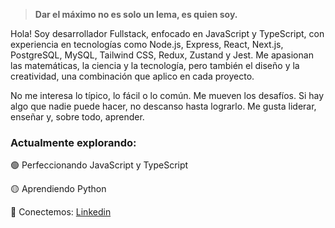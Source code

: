 > **Dar el máximo no es solo un lema, es quien soy.**

Hola! Soy desarrollador Fullstack, enfocado en JavaScript y TypeScript, con experiencia en tecnologías como Node.js, Express, React, Next.js, PostgreSQL, MySQL, Tailwind CSS, Redux, Zustand y Jest. Me apasionan las matemáticas, la ciencia y la tecnología, pero también el diseño y la creatividad, una combinación que aplico en cada proyecto.

No me interesa lo típico, lo fácil o lo común. Me mueven los desafíos. Si hay algo que nadie puede hacer, no descanso hasta lograrlo. Me gusta liderar, enseñar y, sobre todo, aprender.

### Actualmente explorando:
 🟢 Perfeccionando JavaScript y TypeScript
 
 🟡 Aprendiendo Python

📩 Conectemos: [Linkedin](https://www.linkedin.com/in/maximo-varela/)
